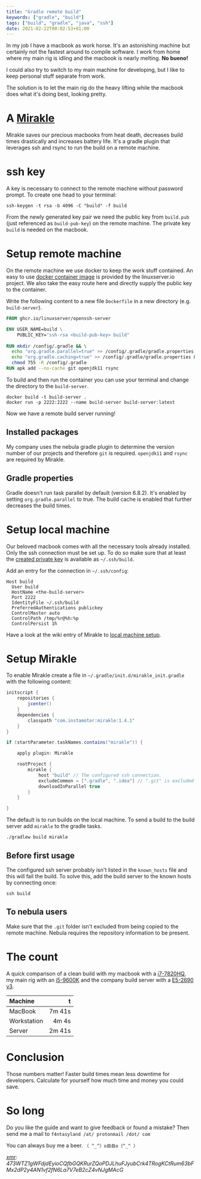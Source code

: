 ```yaml
---
title: "Gradle remote build"
keywords: ["gradle", "build"]
tags: ["build", "gradle", "java", "ssh"]
date: 2021-02-22T00:02:53+01:00
---
```


In my job I have a macbook as work horse. It's an astonishing machine but certainly not the fastest
around to compile software. I work from home where my main rig is idling and the macbook is nearly
melting. __No bueno!__

I could also try to switch to my main machine for developing, but I like to keep personal stuff
separate from work.

The solution is to let the main rig do the heavy lifting while the macbook does what it's doing
best, looking pretty.

# A [Mirakle][0]

Mirakle saves our precious macbooks from heat death, decreases build times drastically and increases
battery life. It's a gradle plugin that leverages ssh and rsync to run the build on a remote
machine.

# ssh key

A key is necessary to connect to the remote machine without password prompt. To create one head to
your terminal:

```shell
ssh-keygen -t rsa -b 4096 -C "build" -f build
```

From the newly generated key pair we need the public key from `build.pub` (just referenced as
`build-pub-key`) on the remote machine. The private key `build` is needed on the macbook.

# Setup remote machine

On the remote machine we use docker to keep the work stuff contained. An easy to
use [docker container image][1] is provided by the linuxserver.io project. We also take the easy
route here and directly supply the public key to the container.

Write the following content to a new file `Dockerfile` in a new directory (e.g. `build-server`).

```dockerfile
FROM ghcr.io/linuxserver/openssh-server

ENV USER_NAME=build \
    PUBLIC_KEY="ssh-rsa <build-pub-key> build"
    
RUN mkdir /config/.gradle && \
  echo "org.gradle.parallel=true" >> /config/.gradle/gradle.properties && \
  echo "org.gradle.caching=true" >> /config/.gradle/gradle.properties && \
  chmod 755 -R /config/.gradle
RUN apk add --no-cache git openjdk11 rsync
```

To build and then run the container you can use your terminal and change the directory to the
`build-server`.

```shell
docker build -t build-server .
docker run -p 2222:2222 --name build-server build-server:latest
```

Now we have a remote build server running!

## Installed packages

My company uses the nebula gradle plugin to determine the version number of our projects and
therefore `git` is required. `openjdk11` and `rsync` are required by Mirakle.

## Gradle properties

Gradle doesn't run task parallel by default (version 6.8.2). It's enabled by setting
`org.gradle.parallel` to true. The build cache is enabled that further decreases the build times.

# Setup local machine

Our beloved macbook comes with all the necessary tools already installed. Only the ssh connection
must be set up. To do so make sure that at least the [created private key](#ssh-key) is available
as `~/.ssh/build`.

Add an entry for the connection in `~/.ssh/config`:

```shell
Host build
  User build
  HostName <the-build-server>
  Port 2222
  IdentityFile ~/.ssh/build
  PreferredAuthentications publickey
  ControlMaster auto
  ControlPath /tmp/%r@%h:%p
  ControlPersist 1h
```

Have a look at the wiki entry of Mirakle to [local machine setup][3].

# Setup Mirakle

To enable Mirakle create a file in `~/.gradle/init.d/mirakle_init.gradle` with the following
content:

```groovy
initscript {
    repositories {
        jcenter()
    }
    dependencies {
        classpath "com.instamotor:mirakle:1.4.1"
    }
}

if (startParameter.taskNames.contains("mirakle")) {

    apply plugin: Mirakle

    rootProject {
        mirakle {
            host "build" // The configured ssh connection.
            excludeCommon = [".gradle", ".idea"] // ".git" is excluded by default.
            downloadInParallel true
        }
    }

}
```

The default is to run builds on the local machine. To send a build to the build server add `mirakle`
to the gradle tasks.

```shell
./gradlew build mirakle
```

## Before first usage

The configured ssh server probably isn't listed in the `known_hosts` file and this will fail the
build. To solve this, add the build server to the known hosts by connecting once:

```shell
ssh build
```

## To nebula users

Make sure that the `.git` folder isn't excluded from being copied to the remote machine. Nebula
requires the repository information to be present.

# The count

A quick comparison of a clean build with my macbook with a [i7-7820HQ][4], my main rig with an
[i5-9600K][5] and the company build server with a [E5-2690 v3][6].

Machine | t
:------ | ---:
MacBook | 7m 41s
Workstation | 4m 4s
Server | 2m 41s

# Conclusion

Those numbers matter! Faster build times mean less downtime for developers. Calculate for yourself
how much time and money you could save.

# So long

Do you like the guide and want to give feedback or found a mistake? Then send me a mail
to `f4ntasyland /at/ protonmail /dot/ com`

You can always buy me a beer.
`（ ^_^）o自自o（^_^ ）`

_[xmr][6]:
473WTZ1gWFdjdEyioCQfbGQKRurZQoPDJLhuFJyubCrk4TRogKCtRum63bFMx2dP2y4AN1vf2fN6La7V7eB2cZ4vNJgMAcG_

[0]: https://github.com/Adambl4/mirakle

[1]: https://github.com/linuxserver/docker-openssh-server

[2]: https://docs.gradle.org/current/userguide/build_environment.html

[3]: https://github.com/Adambl4/mirakle/blob/development/docs/SETUP_LOCAL.md

[4]: https://ark.intel.com/content/www/us/en/ark/products/97496/intel-core-i7-7820hq-processor-8m-cache-up-to-3-90-ghz.html

[5]: https://ark.intel.com/content/www/us/en/ark/products/134896/intel-core-i5-9600k-processor-9m-cache-up-to-4-60-ghz.html

[6]: https://ark.intel.com/content/www/us/en/ark/products/81713/intel-xeon-processor-e5-2690-v3-30m-cache-2-60-ghz.html

[7]: https://www.getmonero.org/
